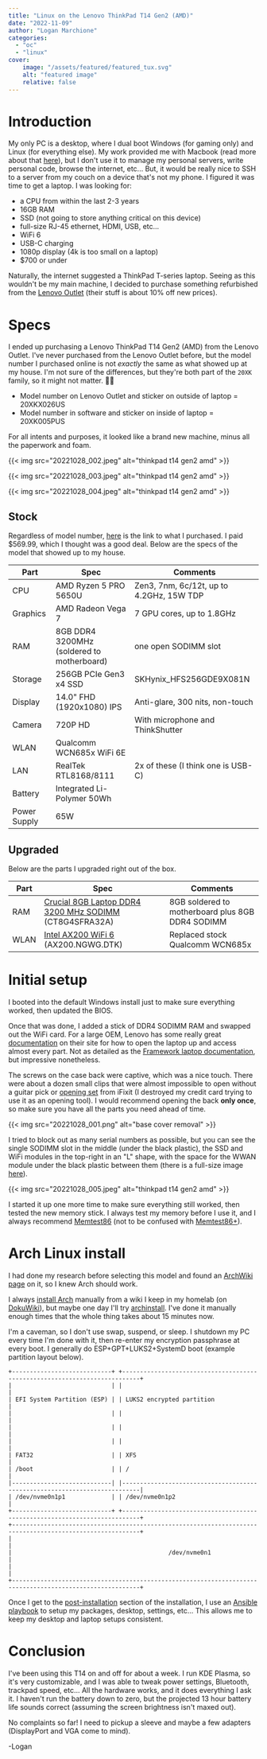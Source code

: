 ```yaml
---
title: "Linux on the Lenovo ThinkPad T14 Gen2 (AMD)"
date: "2022-11-09"
author: "Logan Marchione"
categories:
  - "oc"
  - "linux"
cover:
    image: "/assets/featured/featured_tux.svg"
    alt: "featured image"
    relative: false
---
```


# Introduction

My only PC is a desktop, where I dual boot Windows (for gaming only) and Linux (for everything else). My work provided me with Macbook (read more about that [here](/2022/04/impressions-from-a-first-time-mac-user/)), but I don't use it to manage my personal servers, write personal code, browse the internet, etc... But, it would be really nice to SSH to a server from my couch on a device that's not my phone. I figured it was time to get a laptop. I was looking for:

- a CPU from within the last 2-3 years
- 16GB RAM
- SSD (not going to store anything critical on this device)
- full-size RJ-45 ethernet, HDMI, USB, etc...
- WiFi 6
- USB-C charging
- 1080p display (4k is too small on a laptop)
- $700 or under

Naturally, the internet suggested a ThinkPad T-series laptop. Seeing as this wouldn't be my main machine, I decided to purchase something refurbished from the [Lenovo Outlet](https://www.lenovo.com/us/outletus/en/) (their stuff is about 10% off new prices).

# Specs

I ended up purchasing a Lenovo ThinkPad T14 Gen2 (AMD) from the Lenovo Outlet. I've never purchased from the Lenovo Outlet before, but the model number I purchased online is not *exactly* the same as what showed up at my house. I'm not sure of the differences, but they're both part of the `20XK` family, so it might not matter. :man_shrugging:

- Model number on Lenovo Outlet and sticker on outside of laptop = 20XKX026US
- Model number in software and sticker on inside of laptop = 20XK005PUS

For all intents and purposes, it looked like a brand new machine, minus all the paperwork and foam.

{{< img src="20221028_002.jpeg" alt="thinkpad t14 gen2 amd" >}}

{{< img src="20221028_003.jpeg" alt="thinkpad t14 gen2 amd" >}}

{{< img src="20221028_004.jpeg" alt="thinkpad t14 gen2 amd" >}}

## Stock

Regardless of model number, [here](https://www.lenovo.com/us/outletus/en/p/laptops/thinkpad/thinkpadt/t14-g2-amd/20xkx026us) is the link to what I purchased. I paid $569.99, which I thought was a good deal. Below are the specs of the  model that showed up to my house.

| Part          | Spec                                                                                                                                       | Comments                                  |
|---------------|--------------------------------------------------------------------------------------------------------------------------------------------|-------------------------------------------|
| CPU           | AMD Ryzen 5 PRO 5650U                                                                                                                      | Zen3, 7nm, 6c/12t, up to 4.2GHz, 15W TDP  |
| Graphics      | AMD Radeon Vega 7                                                                                                                          | 7 GPU cores, up to 1.8GHz                 |
| RAM           | 8GB DDR4 3200MHz (soldered to motherboard)                                                                                                 | one open SODIMM slot                      |
| Storage       | 256GB PCIe Gen3 x4 SSD                                                                                                                     | SKHynix_HFS256GDE9X081N                   |
| Display       | 14.0" FHD (1920x1080) IPS                                                                                                                  | Anti-glare, 300 nits, non-touch           |
| Camera        | 720P HD                                                                                                                                    | With microphone and ThinkShutter          |
| WLAN          | Qualcomm WCN685x WiFi 6E                                                                                                                   |                                           |
| LAN           | RealTek RTL8168/8111                                                                                                                       | 2x of these (I think one is USB-C)        |
| Battery       | Integrated Li-Polymer 50Wh                                                                                                                 |                                           |
| Power Supply  | 65W                                                                                                                                        |                                           |

## Upgraded

Below are the parts I upgraded right out of the box.

| Part          | Spec                                                                                                                                                       | Comments                                          |  
|---------------|------------------------------------------------------------------------------------------------------------------------------------------------------------|---------------------------------------------------|
| RAM           | [Crucial 8GB Laptop DDR4 3200 MHz SODIMM](https://www.bhphotovideo.com/c/product/1576454-REG/crucial_ct8g4sfra32a_8gb_ddr4_3200_mt_s.html) (CT8G4SFRA32A)  | 8GB soldered to motherboard plus 8GB DDR4 SODIMM  |
| WLAN          | [Intel AX200 WiFi 6](https://www.bhphotovideo.com/c/product/1591690-REG/intel_ax200_ngwg_dtk_wi_fi_6_gig_desktop.html) (AX200.NGWG.DTK)                    | Replaced stock Qualcomm WCN685x                   |

# Initial setup

I booted into the default Windows install just to make sure everything worked, then updated the BIOS.

Once that was done, I added a stick of DDR4 SODIMM RAM and swapped out the WiFi card. For a large OEM, Lenovo has some really great [documentation](https://pcsupport.lenovo.com/us/en/products/laptops-and-netbooks/thinkpad-t-series-laptops/thinkpad-t14-gen-2-type-20xk-20xl/document-userguide) on their site for how to open the laptop up and access almost every part. Not as detailed as the [Framework laptop documentation](https://guides.frame.work/c/Framework_Laptop), but impressive nonetheless.

The screws on the case back were captive, which was a nice touch. There were about a dozen small clips that were almost impossible to open without a guitar pick or [opening set](https://www.ifixit.com/products/prying-and-opening-tool-assortment) from iFixit (I destroyed my credit card trying to use it as an opening tool). I would recommend opening the back **only once**, so make sure you have all the parts you need ahead of time.

{{< img src="20221028_001.png" alt="base cover removal" >}}

I tried to block out as many serial numbers as possible, but you can see the single SODIMM slot in the middle (under the black plastic), the SSD and WiFi modules in the top-right in an "L" shape, with the space for the WWAN module under the black plastic between them (there is a full-size image [here](/2022/11/linux-on-the-lenovo-thinkpad-t14-gen2-amd/20221028_005.jpeg)).

{{< img src="20221028_005.jpeg" alt="thinkpad t14 gen2 amd" >}}

I started it up one more time to make sure everything still worked, then tested the new memory stick. I always test my memory before I use it, and I always recommend [Memtest86](https://www.memtest86.com/download.htm) (not to be confused with [Memtest86+](https://www.memtest.org/)).

# Arch Linux install

I had done my research before selecting this model and found an [ArchWiki page](https://wiki.archlinux.org/title/Lenovo_ThinkPad_T14_(AMD)_Gen_2) on it, so I knew Arch should work.

I always [install Arch](https://wiki.archlinux.org/title/installation_guide) manually from a wiki I keep in my homelab (on [DokuWiki](https://www.dokuwiki.org/dokuwiki)), but maybe one day I'll try [archinstall](https://wiki.archlinux.org/title/archinstall). I've done it manually enough times that the whole thing takes about 15 minutes now.

I'm a caveman, so I don't use swap, suspend, or sleep. I shutdown my PC every time I'm done with it, then re-enter my encryption passphrase at every boot. I generally do ESP+GPT+LUKS2+SystemD boot (example partition layout below).

```
+----------------------------+ +---------------------------------------------------------------------------+
|                            | |                                                                           |
| EFI System Partition (ESP) | | LUKS2 encrypted partition                                                 |
|                            | |                                                                           |
|                            | |                                                                           |
|                            | |                                                                           |
| FAT32                      | | XFS                                                                       |
| /boot                      | | /                                                                         |
|----------------------------| |---------------------------------------------------------------------------|
| /dev/nvme0n1p1             | | /dev/nvme0n1p2                                                            |
+----------------------------+ +---------------------------------------------------------------------------+
+----------------------------------------------------------------------------------------------------------+
|                                                                                                          |
|                                            /dev/nvme0n1                                                  |
|                                                                                                          |
+----------------------------------------------------------------------------------------------------------+
```

Once I get to the [post-installation](https://wiki.archlinux.org/title/installation_guide#Post-installation) section of the installation, I use an [Ansible playbook](https://github.com/loganmarchione/ansible-arch-linux) to setup my packages, desktop, settings, etc... This allows me to keep my desktop and laptop setups consistent.

# Conclusion

I've been using this T14 on and off for about a week. I run KDE Plasma, so it's very customizable, and I was able to tweak power settings, Bluetooth, trackpad speed, etc... All the hardware works, and it does everything I ask it. I haven't run the battery down to zero, but the projected 13 hour battery life sounds correct (assuming the screen brightness isn't maxed out).

No complaints so far! I need to pickup a sleeve and maybe a few adapters (DisplayPort and VGA come to mind).

\-Logan